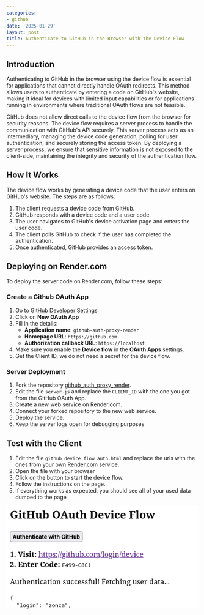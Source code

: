 ```yaml
---
categories:
- github
date: '2025-01-29'
layout: post
title: Authenticate to GitHub in the Browser with the Device Flow
---
```


## Introduction

Authenticating to GitHub in the browser using the device flow is essential for applications that cannot directly handle OAuth redirects. This method allows users to authenticate by entering a code on GitHub's website, making it ideal for devices with limited input capabilities or for applications running in environments where traditional OAuth flows are not feasible.

GitHub does not allow direct calls to the device flow from the browser for security reasons. The device flow requires a server process to handle the communication with GitHub's API securely. This server process acts as an intermediary, managing the device code generation, polling for user authentication, and securely storing the access token. By deploying a server process, we ensure that sensitive information is not exposed to the client-side, maintaining the integrity and security of the authentication flow.

## How It Works

The device flow works by generating a device code that the user enters on GitHub's website. The steps are as follows:

1. The client requests a device code from GitHub.
2. GitHub responds with a device code and a user code.
3. The user navigates to GitHub's device activation page and enters the user code.
4. The client polls GitHub to check if the user has completed the authentication.
5. Once authenticated, GitHub provides an access token.

## Deploying on Render.com

To deploy the server code on Render.com, follow these steps:

### Create a Github OAuth App

1. Go to [GitHub Developer Settings](https://github.com/settings/developers)
2. Click on **New OAuth App**
3. Fill in the details:
   - **Application name**: `github-auth-proxy-render`
   - **Homepage URL**: `https://github.com`
   - **Authorization callback URL**: `https://localhost`
4. Make sure you enable the **Device flow** in the **OAuth Apps** settings.
5. Get the Client ID, we do not need a secret for the device flow.

### Server Deployment

1. Fork the repository [github_auth_proxy_render](https://github.com/zonca/github_auth_proxy_render).
1. Edit the file `server.js` and replace the `CLIENT_ID` with the one you got from the GitHub OAuth App.
2. Create a new web service on Render.com.
3. Connect your forked repository to the new web service.
4. Deploy the service.
5. Keep the server logs open for debugging purposes

## Test with the Client

1. Edit the file `github_device_flow_auth.html` and replace the urls with the ones from your own Render.com service.
1. Open the file with your browser
2. Click on the button to start the device flow.
3. Follow the instructions on the page.
4. If everything works as expected, you should see all of your used data dumped to the page

![GitHub Device Flow Screenshot](./github_device_flow_screenshot.png)